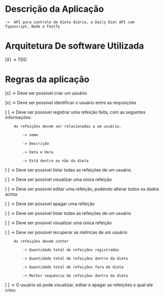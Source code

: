 # Descrição da Aplicação

    ->  API para controle de dieta diária, a Daily Diet API com Typescript, Node e Fastfy

# Arquitetura De software Utilizada
[X] -> TDD 

# Regras da aplicação 

[x] -> Deve ser possível criar um usuário

[x] -> Deve ser possível identificar o usuário entre as requisições 

[ ] -> Deve ser possível registrar uma refeição feita, com as seguintes informações:

        As refeições devem ser relacionadas a um usuário.

            -> nome

            -> Descrição

            -> Data e Hora

            -> Está dentro ou não da dieta

[ ] -> Deve ser possível listar todas as refeições de um usuário

[ ] ->  Deve ser possível visualizar uma única refeição

[ ] -> Deve ser possível editar uma refeição, podendo alterar todos os dados acima

[ ] -> Deve ser possível apagar uma refeição

[ ] -> Deve ser possível listar todas as refeições de um usuário

[ ] -> Deve ser possível visualizar uma única refeição

[ ] -> Deve ser possível recuperar as métricas de um usuário

        As refeições devem conter

            -> Quantidade total de refeições registradas

            -> Quantidade total de refeições dentro da dieta

            -> Quantidade total de refeições fora da dieta

            -> Melhor sequência de refeições dentro da dieta

[ ] -> O usuário só pode visualizar, editar e apagar as refeições o qual ele criou